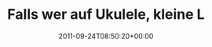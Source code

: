 ---
retweeted: false
source: <a href="http://twitter.com/download/android" rel="nofollow">Twitter for Android</a>
entities:
  hashtags: []
  symbols: []
  user_mentions: []
  urls:
  - url: http://t.co/69F5RIjD
    expanded_url: http://yfrog.com/o05tzsrj
    display_url: yfrog.com/o05tzsrj
    indices:
    - '104'
    - '124'
display_text_range:
- '0'
- '124'
favorite_count: '0'
id_str: '117521235881111553'
truncated: false
retweet_count: '0'
id: '117521235881111553'
possibly_sensitive: false
created_at: Sat Sep 24 08:50:20 +0000 2011
favorited: false
full_text: 'Falls wer auf Ukulele, kleine Leute und perfekten britischen Akzent steht:
  Leipziger Innenstadt! Jetzt!'
lang: de
quote_url: http://yfrog.com/o05tzsrj
tags:
- pesos:twitter
date: '2011-09-24T08:50:20+00:00'
src: https://twitter.com/bascht/status/117521235881111553
original_url: https://twitter.com/bascht/status/117521235881111553
type: twitter_tweet
text: 'Falls wer auf Ukulele, kleine Leute und perfekten britischen Akzent steht:
  Leipziger Innenstadt! Jetzt!'
title: Falls wer auf Ukulele, kleine L

---